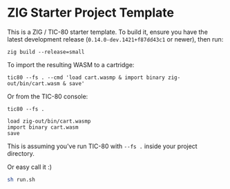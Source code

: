 # ZIG Starter Project Template

This is a ZIG / TIC-80 starter template. To build it, ensure you have the latest development release (`0.14.0-dev.1421+f87dd43c1` or newer), then run:

```
zig build --release=small
```

To import the resulting WASM to a cartridge:

```
tic80 --fs . --cmd 'load cart.wasmp & import binary zig-out/bin/cart.wasm & save'
```

Or from the TIC-80 console:

```
tic80 --fs .

load zig-out/bin/cart.wasmp
import binary cart.wasm
save
```

This is assuming you've run TIC-80 with `--fs .` inside your project directory.

Or easy call it :)
```zsh
sh run.sh
```
